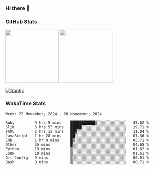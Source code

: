 ### Hi there 👋

### GitHub Stats

<a href="https://github.com/anuraghazra/github-readme-stats">
  <img align="center" height="170px" src="https://github-readme-stats.vercel.app/api/top-langs/?username=tksfjt1024&layout=compact&count_private=true&show_icons=true&show_icons=true&theme=graywhite" />
</a>
<a href="https://github.com/anuraghazra/github-readme-stats">
  <img align="center" height="170px" src="https://github-readme-stats.vercel.app/api?username=tksfjt1024&count_private=true&show_icons=true&show_icons=true&theme=graywhite" />
</a>

[![trophy](https://github-profile-trophy.vercel.app/?username=tksfjt1024)](https://github.com/ryo-ma/github-profile-trophy)

### WakaTime Stats

<!--START_SECTION:waka-->
```text
Week: 22 November, 2024 - 28 November, 2024

Ruby         9 hrs 5 mins    ███████████▒░░░░░░░░░░░░░   45.62 % 
Slim         3 hrs 55 mins   █████░░░░░░░░░░░░░░░░░░░░   19.71 % 
YAML         2 hrs 12 mins   ██▓░░░░░░░░░░░░░░░░░░░░░░   11.04 % 
JavaScript   1 hr 28 mins    ██░░░░░░░░░░░░░░░░░░░░░░░   07.36 % 
ERB          1 hr 8 mins     █▒░░░░░░░░░░░░░░░░░░░░░░░   05.71 % 
Other        55 mins         █░░░░░░░░░░░░░░░░░░░░░░░░   04.65 % 
Python       19 mins         ▒░░░░░░░░░░░░░░░░░░░░░░░░   01.62 % 
JSON         19 mins         ▒░░░░░░░░░░░░░░░░░░░░░░░░   01.61 % 
Git Config   9 mins          ▒░░░░░░░░░░░░░░░░░░░░░░░░   00.81 % 
Bash         8 mins          ▒░░░░░░░░░░░░░░░░░░░░░░░░   00.71 % 
```
<!--END_SECTION:waka-->
